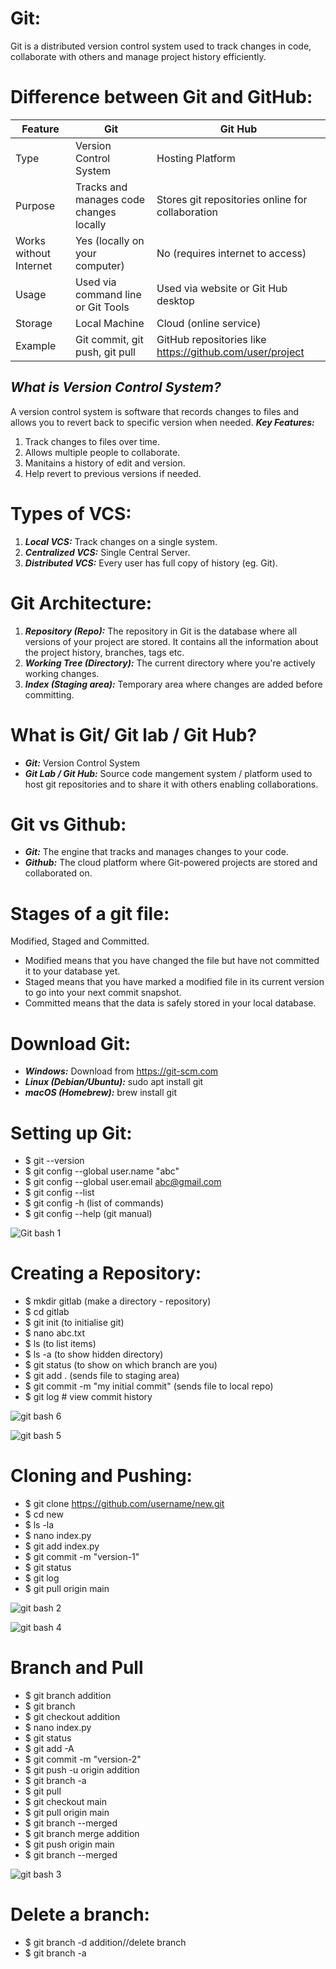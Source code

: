 # Git:
Git is a distributed version control system used to track changes in code, collaborate with others and manage project history efficiently.

# Difference between Git and GitHub:
| Feature                  | Git                                       | Git Hub                                                  |
| ------------------------ | ----------------------------------------- | -------------------------------------------------------- |
| Type                     | Version Control System                    | Hosting Platform                                         |
| Purpose                  | Tracks and manages code changes locally   | Stores git repositories online for collaboration         |
| Works without Internet   | Yes (locally on your computer)            | No (requires internet to access)                         |
| Usage                    | Used via command line or Git Tools        | Used via website or Git Hub desktop                      |
| Storage                  | Local Machine                             | Cloud (online service)                                   |
| Example                  | Git commit, git push, git pull            | GitHub repositories like https://github.com/user/project |

## ***What is Version Control System?***
A version control system is software that records changes to files and allows you to revert back to specific version when needed.
***Key Features:***
1. Track changes to files over time.
2. Allows multiple people to collaborate.
3. Manitains a history of edit and version.
4. Help revert to previous versions if needed.

# Types of VCS:
1. ***Local VCS:*** Track changes on a single system.
2. ***Centralized VCS:*** Single Central Server.
3. ***Distributed VCS:*** Every user has full copy of history (eg. Git).

# Git Architecture:
1. ***Repository (Repo):*** The repository in Git is the database where all versions of your project are stored. It contains all the information about the project history, branches, tags etc.
2. ***Working Tree (Directory):*** The current directory where you're actively working changes.
3. ***Index (Staging area):*** Temporary area where changes are added before committing.

# What is Git/ Git lab / Git Hub?
- ***Git:*** Version Control System
- ***Git Lab / Git Hub:*** Source code mangement system / platform used to host git repositories and to share it with others enabling collaborations.

# Git vs Github:
- ***Git:*** The engine that tracks and manages changes to your code.
- ***Github:*** The cloud platform where Git-powered projects are stored and collaborated on.

# Stages of a git file:
Modified, Staged and Committed.
- Modified means that you have changed the file but have not committed it to your database yet.
- Staged means that you have marked a modified file in its current version to go into your next commit snapshot.
- Committed means that the data is safely stored in your local database.

# Download Git:
- ***Windows:*** Download from https://git-scm.com
- ***Linux (Debian/Ubuntu):*** sudo apt install git
- ***macOS (Homebrew):*** brew install git

# Setting up Git:
- $ git --version
- $ git config --global user.name "abc"
- $ git config --global user.email abc@gmail.com
- $ git config --list
- $ git config -h (list of commands)
- $ git config --help (git manual)

![Git bash 1](https://github.com/user-attachments/assets/64fec254-0e27-4754-b0e1-ad23980dc3d3)

# Creating a Repository:
- $ mkdir gitlab (make a directory - repository)
- $ cd gitlab
- $ git init (to initialise git)
- $ nano abc.txt
- $ ls (to list items)
- $ ls -a (to show hidden directory)
- $ git status (to show on which branch are you)
- $ git add . (sends file to staging area)
- $ git commit -m "my initial commit" (sends file to local repo)
- $ git log # view commit history

![git bash 6](https://github.com/user-attachments/assets/ac0280df-f826-4fba-a826-319cd2cd9ef0)

![git bash 5](https://github.com/user-attachments/assets/db1f6af2-e91b-40de-b09d-2fb4544c2bb5)

# Cloning and Pushing:
- $ git clone https://github.com/username/new.git
- $ cd new
- $ ls -la
- $ nano index.py
- $ git add index.py
- $ git commit -m "version-1"
- $ git status
- $ git log
- $ git pull origin main

 ![git bash 2](https://github.com/user-attachments/assets/dda837a8-a9c1-4691-810d-e9d7cc7d4286)

![git bash 4](https://github.com/user-attachments/assets/608dc394-fbc1-45ab-aef4-5f71c69a2b66)


# Branch and Pull
- $ git branch addition
- $ git branch
- $ git checkout addition
- $ nano index.py
- $ git status
- $ git add -A
- $ git commit -m "version-2"
- $ git push -u origin addition
- $ git branch -a
- $ git pull
- $ git checkout main
- $ git pull origin main
- $ git branch --merged
- $ git branch merge addition
- $ git push origin main
- $ git branch --merged

![git bash 3](https://github.com/user-attachments/assets/d023dfdf-860e-4efb-bf6c-f915edbd35f8)

# Delete a branch:
- $ git branch -d addition//delete branch
- $ git branch -a
